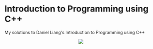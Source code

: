 # Introduction to Programming using C++

My solutions to Daniel Liang's Introduction to Programming using C++

<p align="center"><img src=(https://user-images.githubusercontent.com/40440123/139560014-7e0b901e-74e8-4af0-b992-0904db3e5f27.jpeg></p>

